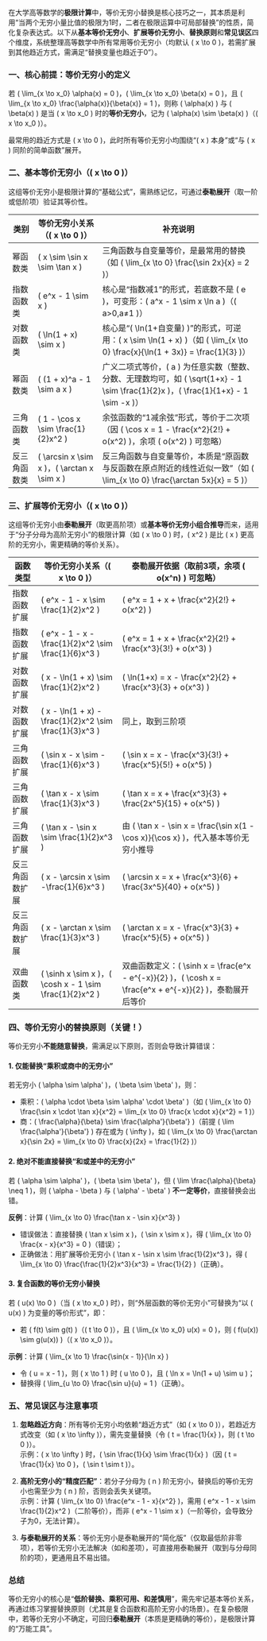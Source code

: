 在大学高等数学的**极限计算**中，等价无穷小替换是核心技巧之一，其本质是利用“当两个无穷小量比值的极限为1时，二者在极限运算中可局部替换”的性质，简化复杂表达式。以下从**基本等价无穷小**、**扩展等价无穷小**、**替换原则**和**常见误区**四个维度，系统整理高等数学中所有常用等价无穷小（均默认 \( x \to 0 \)，若需扩展到其他趋近方式，需满足“替换变量也趋近于0”）。


### 一、核心前提：等价无穷小的定义
若 \( \lim_{x \to x_0} \alpha(x) = 0 \)，\( \lim_{x \to x_0} \beta(x) = 0 \)，且 \( \lim_{x \to x_0} \frac{\alpha(x)}{\beta(x)} = 1 \)，则称 \( \alpha(x) \) 与 \( \beta(x) \) 是当 \( x \to x_0 \) 时的**等价无穷小**，记为 \( \alpha(x) \sim \beta(x) \)（\( x \to x_0 \)）。

最常用的趋近方式是 \( x \to 0 \)，此时所有等价无穷小均围绕“\( x \) 本身”或“与 \( x \) 同阶的简单函数”展开。


### 二、基本等价无穷小（\( x \to 0 \)）
这组等价无穷小是极限计算的“基础公式”，需熟练记忆，可通过**泰勒展开**（取一阶或低阶项）验证其等价性。

| 类别       | 等价无穷小关系（\( x \to 0 \)） | 补充说明                                                                 |
|------------|--------------------------------|--------------------------------------------------------------------------|
| 幂函数类   | \( x \sim \sin x \sim \tan x \) | 三角函数与自变量等价，是最常用的替换（如 \( \lim_{x \to 0} \frac{\sin 2x}{x} = 2 \)） |
| 指数函数类 | \( e^x - 1 \sim x \)            | 核心是“指数减1”的形式，若底数不是 \( e \)，可变形：\( a^x - 1 \sim x \ln a \)（\( a>0,a≠1 \)） |
| 对数函数类 | \( \ln(1 + x) \sim x \)         | 核心是“\( \ln(1+自变量) \)”的形式，可逆用：\( x \sim \ln(1 + x) \)（如 \( \lim_{x \to 0} \frac{x}{\ln(1 + 3x)} = \frac{1}{3} \)） |
| 幂函数类   | \( (1 + x)^a - 1 \sim a x \)    | 广义二项式等价，\( a \) 为任意实数（整数、分数、无理数均可，如 \( \sqrt{1+x} - 1 \sim \frac{1}{2}x \)，\( \frac{1}{1+x} - 1 \sim -x \)） |
| 三角函数类 | \( 1 - \cos x \sim \frac{1}{2}x^2 \) | 余弦函数的“1减余弦”形式，等价于二次项（因 \( \cos x = 1 - \frac{x^2}{2!} + o(x^2) \)，余项 \( o(x^2) \) 可忽略） |
| 反三角函数类 | \( \arcsin x \sim x \)，\( \arctan x \sim x \) | 反三角函数与自变量等价，本质是“原函数与反函数在原点附近的线性近似一致”（如 \( \lim_{x \to 0} \frac{\arctan 5x}{x} = 5 \)） |


### 三、扩展等价无穷小（\( x \to 0 \)）
这组等价无穷小由**泰勒展开**（取更高阶项）或**基本等价无穷小组合推导**而来，适用于“分子分母为高阶无穷小”的极限计算（如 \( x \to 0 \) 时，\( x^2 \) 是比 \( x \) 更高阶的无穷小，需更精确的等价关系）。

| 函数类型       | 等价无穷小关系（\( x \to 0 \)）                          | 泰勒展开依据（取前3项，余项 \( o(x^n) \) 可忽略）       |
|----------------|---------------------------------------------------------|--------------------------------------------------------|
| 指数函数扩展   | \( e^x - 1 - x \sim \frac{1}{2}x^2 \)                    | \( e^x = 1 + x + \frac{x^2}{2!} + o(x^2) \)             |
| 指数函数扩展   | \( e^x - 1 - x - \frac{1}{2}x^2 \sim \frac{1}{6}x^3 \)    | \( e^x = 1 + x + \frac{x^2}{2!} + \frac{x^3}{3!} + o(x^3) \) |
| 对数函数扩展   | \( x - \ln(1 + x) \sim \frac{1}{2}x^2 \)                  | \( \ln(1+x) = x - \frac{x^2}{2} + \frac{x^3}{3} + o(x^3) \) |
| 对数函数扩展   | \( x - \ln(1 + x) - \frac{1}{2}x^2 \sim \frac{1}{3}x^3 \)  | 同上，取到三阶项                                       |
| 三角函数扩展   | \( \sin x - x \sim -\frac{1}{6}x^3 \)                     | \( \sin x = x - \frac{x^3}{3!} + \frac{x^5}{5!} + o(x^5) \) |
| 三角函数扩展   | \( \tan x - x \sim \frac{1}{3}x^3 \)                      | \( \tan x = x + \frac{x^3}{3} + \frac{2x^5}{15} + o(x^5) \) |
| 三角函数扩展   | \( \tan x - \sin x \sim \frac{1}{2}x^3 \)                 | 由 \( \tan x - \sin x = \frac{\sin x(1 - \cos x)}{\cos x} \)，代入基本等价无穷小推导 |
| 反三角函数扩展 | \( x - \arcsin x \sim -\frac{1}{6}x^3 \)                  | \( \arcsin x = x + \frac{x^3}{6} + \frac{3x^5}{40} + o(x^5) \) |
| 反三角函数扩展 | \( x - \arctan x \sim \frac{1}{3}x^3 \)                   | \( \arctan x = x - \frac{x^3}{3} + \frac{x^5}{5} + o(x^5) \) |
| 双曲函数类     | \( \sinh x \sim x \)，\( \cosh x - 1 \sim \frac{1}{2}x^2 \) | 双曲函数定义：\( \sinh x = \frac{e^x - e^{-x}}{2} \)，\( \cosh x = \frac{e^x + e^{-x}}{2} \)，泰勒展开后等价 |


### 四、等价无穷小的替换原则（关键！）
等价无穷小**不能随意替换**，需满足以下原则，否则会导致计算错误：

#### 1. 仅能替换“乘积或商中的无穷小”
若无穷小 \( \alpha \sim \alpha' \)，\( \beta \sim \beta' \)，则：
- 乘积：\( \alpha \cdot \beta \sim \alpha' \cdot \beta' \)（如 \( \lim_{x \to 0} \frac{\sin x \cdot \tan x}{x^2} = \lim_{x \to 0} \frac{x \cdot x}{x^2} = 1 \)）
- 商：\( \frac{\alpha}{\beta} \sim \frac{\alpha'}{\beta'} \)（前提 \( \lim \frac{\alpha'}{\beta'} \) 存在或为 \( \infty \)，如 \( \lim_{x \to 0} \frac{\arctan x}{\sin 2x} = \lim_{x \to 0} \frac{x}{2x} = \frac{1}{2} \)）


#### 2. 绝对不能直接替换“和或差中的无穷小”
若 \( \alpha \sim \alpha' \)，\( \beta \sim \beta' \)，但 \( \lim \frac{\alpha}{\beta} \neq 1 \)，则 \( \alpha - \beta \) 与 \( \alpha' - \beta' \) **不一定等价**，直接替换会出错。

**反例**：计算 \( \lim_{x \to 0} \frac{\tan x - \sin x}{x^3} \)  
- 错误做法：直接替换 \( \tan x \sim x \)，\( \sin x \sim x \)，得 \( \lim_{x \to 0} \frac{x - x}{x^3} = 0 \)（错误）；  
- 正确做法：用扩展等价无穷小 \( \tan x - \sin x \sim \frac{1}{2}x^3 \)，得 \( \lim_{x \to 0} \frac{\frac{1}{2}x^3}{x^3} = \frac{1}{2} \)（正确）。


#### 3. 复合函数的等价无穷小替换
若 \( u(x) \to 0 \)（当 \( x \to x_0 \) 时），则“外层函数的等价无穷小”可替换为“以 \( u(x) \) 为变量的等价形式”，即：
- 若 \( f(t) \sim g(t) \)（\( t \to 0 \)），且 \( \lim_{x \to x_0} u(x) = 0 \)，则 \( f(u(x)) \sim g(u(x)) \)（\( x \to x_0 \)）。

**示例**：计算 \( \lim_{x \to 1} \frac{\sin(x - 1)}{\ln x} \)  
- 令 \( u = x - 1 \)，则 \( x \to 1 \) 时 \( u \to 0 \)，且 \( \ln x = \ln(1 + u) \sim u \)；  
- 替换得 \( \lim_{u \to 0} \frac{\sin u}{u} = 1 \)（正确）。


### 五、常见误区与注意事项
1. **忽略趋近方向**：所有等价无穷小均依赖“趋近方式”（如 \( x \to 0 \)），若趋近方式改变（如 \( x \to \infty \)），需先变量替换（令 \( t = \frac{1}{x} \)，则 \( t \to 0 \)）。  
   示例：\( x \to \infty \) 时，\( \sin \frac{1}{x} \sim \frac{1}{x} \)（因 \( t = \frac{1}{x} \to 0 \)，\( \sin t \sim t \)）。

2. **高阶无穷小的“精度匹配”**：若分子分母为 \( n \) 阶无穷小，替换后的等价无穷小也需至少为 \( n \) 阶，否则会丢失关键项。  
   示例：计算 \( \lim_{x \to 0} \frac{e^x - 1 - x}{x^2} \)，需用 \( e^x - 1 - x \sim \frac{1}{2}x^2 \)（二阶等价），而非 \( e^x - 1 \sim x \)（一阶等价，会导致分子为0，无法计算）。

3. **与泰勒展开的关系**：等价无穷小是泰勒展开的“简化版”（仅取最低阶非零项），若等价无穷小无法解决（如和差项），可直接用泰勒展开（取到与分母同阶的项），更通用且不易出错。


### 总结
等价无穷小的核心是“**低阶替换、乘积可用、和差慎用**”，需先牢记基本等价关系，再通过练习掌握替换原则（尤其是复合函数和高阶无穷小的场景）。在复杂极限中，若等价无穷小不确定，可回归**泰勒展开**（本质是更精确的等价），是极限计算的“万能工具”。